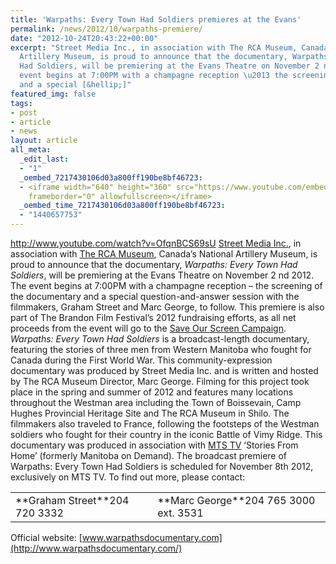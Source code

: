 ```yaml
---
title: 'Warpaths: Every Town Had Soldiers premieres at the Evans'
permalink: /news/2012/10/warpaths-premiere/
date: "2012-10-24T20:43:22+00:00"
excerpt: "Street Media Inc., in association with The RCA Museum, Canada\u2019s National
  Artillery Museum, is proud to announce that the documentary, Warpaths: Every Town
  Had Soldiers, will be premiering at the Evans Theatre on November 2 nd 2012. The
  event begins at 7:00PM with a champagne reception \u2013 the screening of the documentary
  and a special [&hellip;]"
featured_img: false
tags:
- post
- article
- news
layout: article
all_meta:
  _edit_last:
  - "1"
  _oembed_7217430106d03a800ff190be8bf46723:
  - <iframe width="640" height="360" src="https://www.youtube.com/embed/OfqnBCS69sU?feature=oembed"
    frameborder="0" allowfullscreen></iframe>
  _oembed_time_7217430106d03a800ff190be8bf46723:
  - "1440657753"
---
```


http://www.youtube.com/watch?v=OfqnBCS69sU [Street Media Inc.](http://www.street-media.ca/), in association with [The RCA Museum](http://www.rcamuseum.com/), Canada’s National Artillery Museum, is proud to announce that the documentary, *Warpaths: Every Town Had Soldiers*, will be premiering at the Evans Theatre on November 2 nd 2012. The event begins at 7:00PM with a champagne reception – the screening of the documentary and a special question-and-answer session with the filmmakers, Graham Street and Marc George, to follow. This premiere is also part of The Brandon Film Festival’s 2012 fundraising efforts, as all net proceeds from the event will go to the [Save Our Screen Campaign](http://evanstheatre.ca/2012/donations-gratefully-accepted/). *Warpaths: Every Town Had Soldiers* is a broadcast-length documentary, featuring the stories of three men from Western Manitoba who fought for Canada during the First World War. This community-expression documentary was produced by Street Media Inc. and is written and hosted by The RCA Museum Director, Marc George. Filming for this project took place in the spring and summer of 2012 and features many locations throughout the Westman area including the Town of Boissevain, Camp Hughes Provincial Heritage Site and The RCA Museum in Shilo. The filmmakers also traveled to France, following the footsteps of the Westman soldiers who fought for their country in the iconic Battle of Vimy Ridge. This documentary was produced in association with [MTS TV](http://mts.ca/tv/) ‘Stories From Home’ (formerly Manitoba on Demand). The broadcast premiere of Warpaths: Every Town Had Soldiers is scheduled for November 8th 2012, exclusively on MTS TV. To find out more, please contact:

<table><tbody><tr><td>**Graham Street**<gstreet@street-media.ca>204 720 3332</td><td>**Marc George**<marc.george@forces.gc.ca>204 765 3000 ext. 3531</td></tr></tbody></table>

Official website: [www.warpathsdocumentary.com](http://www.warpathsdocumentary.com/)